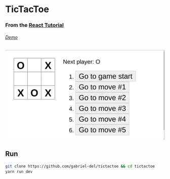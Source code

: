 # TicTacToe
### From the [React Tutorial ](https://reactjs.org/tutorial/tutorial.html)

###### [Demo](https://gabriel-del.github.io/tictactoe/)
![](demo/1.png)

## Run

```Bash
git clone https://github.com/gabriel-del/tictactoe && cd tictactoe
yarn run dev
```

